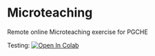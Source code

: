 # Microteaching
Remote online Microteaching exercise for PGCHE

Testing: [![Open In Colab](https://colab.research.google.com/assets/colab-badge.svg)](https://colab.research.google.com/github/PatriciaSchmidt/Fair_Coin_Example.ipynb)
